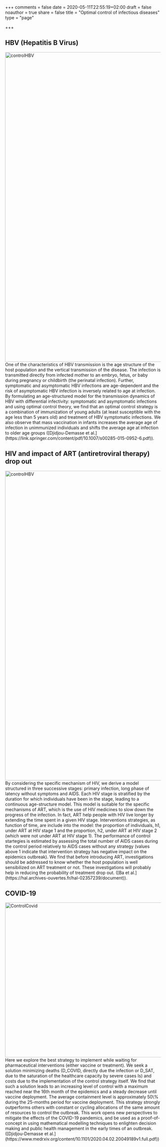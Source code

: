 +++
comments = false
date = 2020-05-11T22:55:19+02:00
draft = false
noauthor = true
share = false
title = "Optimal control of infectious diseases"
type = "page"

+++



<html>
<head>
<style>
img {
  max-width: 100%;
  height: auto;
}
</style>
</head>
<body>
<h2>HBV (Hepatitis B Virus)</h2>
<img src="/uploads/controlHBV.jpg" alt="controlHBV" width="1000" height="300">
<p> One of the characteristics of HBV transmission is the age structure of the host population and the vertical transmission of the disease. The infection is transmitted directly from infected mother to an embryo, fetus, or baby during pregnancy or childbirth (the perinatal infection). Further, symptomatic and asymptomatic HBV infections are age-dependent and the risk of asymptomatic HBV infection is inversely related to age at infection. By formulating an age-structured model for the transmission dynamics of HBV with differential infectivity: symptomatic and asymptomatic infections and using optimal control theory, we find that an optimal control strategy is a combination of immunization of young adults (at least susceptible with the age less than 5 years old) and treatment of HBV symptomatic infections. We also observe that mass vaccination in infants increases the average age of infection in unimmunized individuals and shifts the average age at infection to older age groups ([Djidjou-Demasse et al.](https://link.springer.com/content/pdf/10.1007/s00285-015-0952-6.pdf)).</p>
</body>
</html>

<html>
<head>
<style>
img {
  max-width: 100%;
  height: auto;
}
</style>
</head>
<body>
<h2>HIV and impact of ART (antiretroviral therapy) drop out</h2>
<img src="/uploads/HIV-ART.jpg" alt="controlHBV" width="1000" height="300">
<p> By considering the specific mechanism of HIV, we derive a model structured in three successive stages: primary infection, long phase of latency without symptoms and AIDS. Each HIV stage is stratified by the duration for which individuals have been in the stage, leading to a continuous age-structure model. This model is suitable for the specific mechanisms of ART, which is the use of HIV medicines to slow down the progress of the
infection. In fact, ART help people with HIV live longer by extending the time spent in a given HIV stage. Interventions strategies, as function of time, are include into the model: the proportion of individuals, h1, under ART at HIV stage 1 and the proportion, h2, under ART at HIV stage 2 (which were not under ART at HIV stage 1). The performance of control startegies is estimated by assessing the total number of AIDS cases during the control period relatively to AIDS cases without any strategy (values above 1 indicate that intervention strategy has negative impact on the epidemics outbreak). We find that  before introducing ART, investigations should be addressed to know whether the host population is well sensibilized on ART treatment or not. These investigations will probably help in reducing the probability of treatment drop out. ([Ba et al.](https://hal.archives-ouvertes.fr/hal-02357239/document)).</p>
</body>
</html>


<html>
<head>
<style>
img {
  float: left;
}
</style>
</head>
<body>
<h2>COVID-19</h2>
<p><img src="/uploads/controlCOVID.jpg" alt="ControlCovid" style="width:700px;height:500px;margin-right:15px;">
Here we explore the best strategy to implement while waiting for pharmaceutical interventions (either vaccine or treatment). We seek a solution minimizing deaths (D_COVID, directly due the infection  or D_SAT, due to the saturation of the healthcare capacity by severe cases Is) and  costs due to the implementation of the control strategy itself. We find that such a solution leads to an increasing level of control with a maximum reached near the 16th month of the epidemics and a steady decrease until vaccine deployment. The average containment level is approximately 50\% during the 25-months period for vaccine deployment. This strategy strongly outperforms others with constant or cycling allocations of the same amount of resources to control the outbreak. This work opens new perspectives to mitigate the effects of the COVID-19 pandemics, and be used as a proof-of-concept in using mathematical modelling techniques to enlighten decision making and public health management in the early times of an outbreak. ([Djidjou-Demasse et al.](https://www.medrxiv.org/content/10.1101/2020.04.02.20049189v1.full.pdf)) </p>
</body>
</html>





